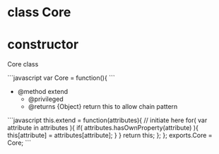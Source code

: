 # class Core

# constructor 


<p>Core class</p>
```javascript
var Core = function(){
```
<ul>
<li>@method extend
<ul><li>@privileged</li>
<li>@returns {Object} return this to allow chain pattern</li></ul></li>
</ul>
```javascript
this.extend = function(attributes){
		// initiate here
		for( var attribute in attributes ){
			if( attributes.hasOwnProperty(attribute) ){
				this[attribute] = attributes[attribute];
			}
		}
		return this;
	};
};
exports.Core = Core;
```